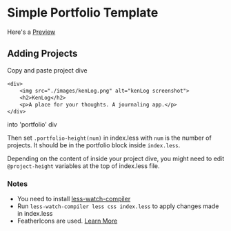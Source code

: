 # Simple Portfolio Template

Here's a [Preview](https://xanderjakeq.github.io/portfolioTemplate/)

## Adding Projects

Copy and paste project dive

    <div>
        <img src="./images/kenLog.png" alt="kenLog screenshot">
        <h2>KenLog</h2>
        <p>A place for your thoughts. A journaling app.</p>
    </div>

into 'portfolio' div

Then set `.portfolio-height(num)` in index.less with `num` is the number of projects. It should be in the portfolio block inside `index.less`.

Depending on the content of inside your project dive, you might need to edit `@project-height` variables at the top of index.less file.

### Notes
- You need to install [less-watch-compiler](https://www.npmjs.com/package/less-watch-compiler)
- Run `less-watch-compiler less css index.less` to apply changes made in index.less
- FeatherIcons are used. [Learn More](https://github.com/feathericons/feather#feather)
